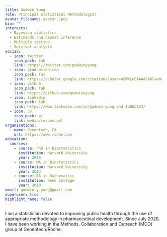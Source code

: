 ```yaml
---
title: Godwin Yung
role: Principal Statistical Methodologist
avatar_filename: avatar.jpeg
bio: ""
interests:
  - Bayesian statistics
  - Estimands and causal inference
  - Multiple testing
  - Survival analysis
social:
  - icon: twitter
    icon_pack: fab
    link: https://twitter.com/godwinyyung
  - icon: graduation-cap
    icon_pack: fas
    link: https://scholar.google.com/citations?user=aCWKLeEAAAAJ&hl=en&oi=ao
  - icon: github
    icon_pack: fab
    link: https://github.com/godwinyyung
  - icon: linkedin
    icon_pack: fab
    link: https://www.linkedin.com/in/godwin-yung-phd-1b8bb133/
  - icon: cv
    icon_pack: ai
    link: media/resume.pdf
organizations:
  - name: Genentech, CA
    url: https://www.roche.com
education:
  courses:
    - course: PhD in Biostatistics
      institution: Harvard University
      year: 2016
    - course: MA in Biostatistics
      institution: Harvard University
      year: 2013
    - course: BA in Mathematics
      institution: Reed College
      year: 2010
email: godwin.y.yung@gmail.com
superuser: true
highlight_name: false
---
```

I am a statistician devoted to improving public health through the use of appropriate methodology in pharmaceutical development. Since July 2020, I have been working in the Methods, Collaboration and Outreach (MCO) group at Genentech/Roche.